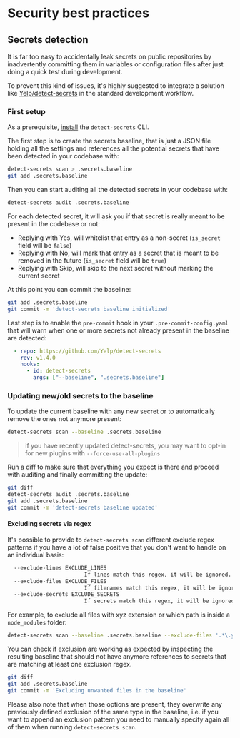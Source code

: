 # Security best practices

## Secrets detection

It is far too easy to accidentally leak secrets on public repositories by
inadvertently committing them in variables or configuration files after just
doing a quick test during development.

To prevent this kind of issues, it's highly suggested to integrate a solution
like [Yelp/detect-secrets](https://github.com/Yelp/detect-secrets) in the
standard development workflow.

### First setup

As a prerequisite,
[install](https://github.com/Yelp/detect-secrets#installation) the
`detect-secrets` CLI.

The first step is to create the secrets baseline, that is just a JSON file
holding all the settings and references all the potential secrets that have been
detected in your codebase with:

```sh
detect-secrets scan > .secrets.baseline
git add .secrets.baseline
```

Then you can start auditing all the detected secrets in your codebase with:

```sh
detect-secrets audit .secrets.baseline
```

For each detected secret, it will ask you if that secret is really meant to be
present in the codebase or not:

* Replying with Yes, will whitelist that entry as a non-secret (`is_secret`
  field will be `false`)
* Replying with No, will mark that entry as a secret that is meant to be removed
  in the future (`is_secret` field will be `true`)
* Replying with Skip, will skip to the next secret without marking the current
  secret

At this point you can commit the baseline:

```sh
git add .secrets.baseline
git commit -m 'detect-secrets baseline initialized'
```

Last step is to enable the `pre-commit` hook in your `.pre-commit-config.yaml`
that will warn when one or more secrets not already present in the baseline are
detected:

```yaml
  - repo: https://github.com/Yelp/detect-secrets
    rev: v1.4.0
    hooks:
      - id: detect-secrets
        args: ["--baseline", ".secrets.baseline"]
```

### Updating new/old secrets to the baseline

To update the current baseline with any new secret or to automatically remove
the ones not anymore present:

```sh
detect-secrets scan --baseline .secrets.baseline
```

> if you have recently updated detect-secrets, you may want to opt-in for new
> plugins with `--force-use-all-plugins`

Run a diff to make sure that everything you expect is there and proceed with
auditing and finally committing the update:

```sh
git diff
detect-secrets audit .secrets.baseline
git add .secrets.baseline
git commit -m 'detect-secrets baseline updated'
```

#### Excluding secrets via regex

It's possible to provide to `detect-secrets scan` different exclude
regex patterns if you have a lot of false positive that you don't want to
handle on an individual basis:

```sh
  --exclude-lines EXCLUDE_LINES
                        If lines match this regex, it will be ignored.
  --exclude-files EXCLUDE_FILES
                        If filenames match this regex, it will be ignored.
  --exclude-secrets EXCLUDE_SECRETS
                        If secrets match this regex, it will be ignored.
```

For example, to exclude all files with xyz extension or which path is inside a
`node_modules` folder:

```sh
detect-secrets scan --baseline .secrets.baseline --exclude-files '.*\.yml' --exclude-files 'node_modules'
```

You can check if exclusion are working as expected by inspecting the resulting
baseline that should not have anymore references to secrets that are matching
at least one exclusion regex.

```sh
git diff
git add .secrets.baseline
git commit -m 'Excluding unwanted files in the baseline'
```

Please also note that when those options are present, they overwrite any
previously defined exclusion of the same type in the baseline, i.e. if you want
to append an exclusion pattern you need to manually specify again all of them
when running `detect-secrets scan`.
